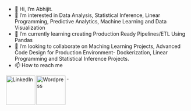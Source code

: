 - 👋 Hi, I’m Abhijit.
- 👀 I’m interested in Data Analysis, Statistical Inference, Linear Programming, Predictive Analytics, Machine Learning and Data Visualization  
- 🌱 I’m currently learning creating Production Ready Pipelines/ETL Using Pandas
- 💞️ I’m looking to collaborate on Maching Learning Projects, Advanced Code Design for Production Environment- Dockerization, Linear Programming and Statistical Inference Projects.
- 📫 How to reach me 

-[<img align="left" alt="LinkedIn" width="80" src="https://github.com/melanieshi0120/melanieshi0120/blob/master/linkedin.ico" />]( www.linkedin.com/in/abhijit-haridas)
[<img align="left" alt="Wordpress" width="80" src="https://image.flaticon.com/icons/png/512/174/174881.png" />](https://needleinahaystack3107.work/)


<!---
needleinahaystack3107/needleinahaystack3107 is a ✨ special ✨ repository because its `README.md` (this file) appears on your GitHub profile.
You can click the Preview link to take a look at your changes.
--->
